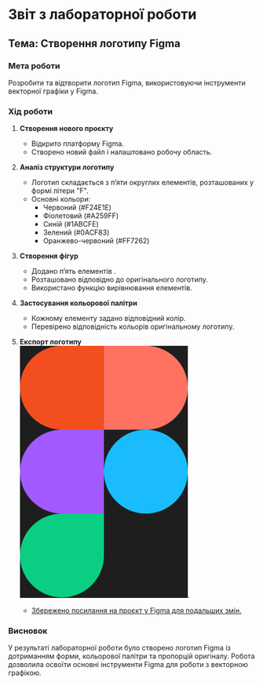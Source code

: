 # Звіт з лабораторної роботи  

## Тема: Створення логотипу Figma  

### Мета роботи  
Розробити та відтворити логотип Figma, використовуючи інструменти векторної графіки у Figma.  

### Хід роботи  

1. **Створення нового проєкту**  
   - Відкрито платформу Figma.  
   - Створено новий файл і налаштовано робочу область.  

2. **Аналіз структури логотипу**  
   - Логотип складається з п’яти округлих елементів, розташованих у формі літери "F".  
   - Основні кольори:  
     - Червоний (#F24E1E)  
     - Фіолетовий (#A259FF)  
     - Синій (#1ABCFE)  
     - Зелений (#0ACF83)  
     - Оранжево-червоний (#FF7262)  

3. **Створення фігур**  
   - Додано п’ять елементів .  
   - Розташовано відповідно до оригінального логотипу.  
   - Використано функцію вирівнювання елементів.  

4. **Застосування кольорової палітри**  
   - Кожному елементу задано відповідний колір.  
   - Перевірено відповідність кольорів оригінальному логотипу.  

5. **Експорт логотипу**  
    ![](https://github.com/CookieYup/design/blob/main/workshop_2/fagma%20logo.svg?raw=true).  
   - [Збережено посилання на проєкт у Figma для подальших змін. ](https://www.figma.com/design/HWc1MSCefj2niLSMixHCei/fagma-logo?node-id=0-1&p=f&t=yCAejSRAiJQubEXO-0) 

### Висновок  
У результаті лабораторної роботи було створено логотип Figma із дотриманням форми, кольорової палітри та пропорцій оригіналу. Робота дозволила освоїти основні інструменти Figma для роботи з векторною графікою.  


